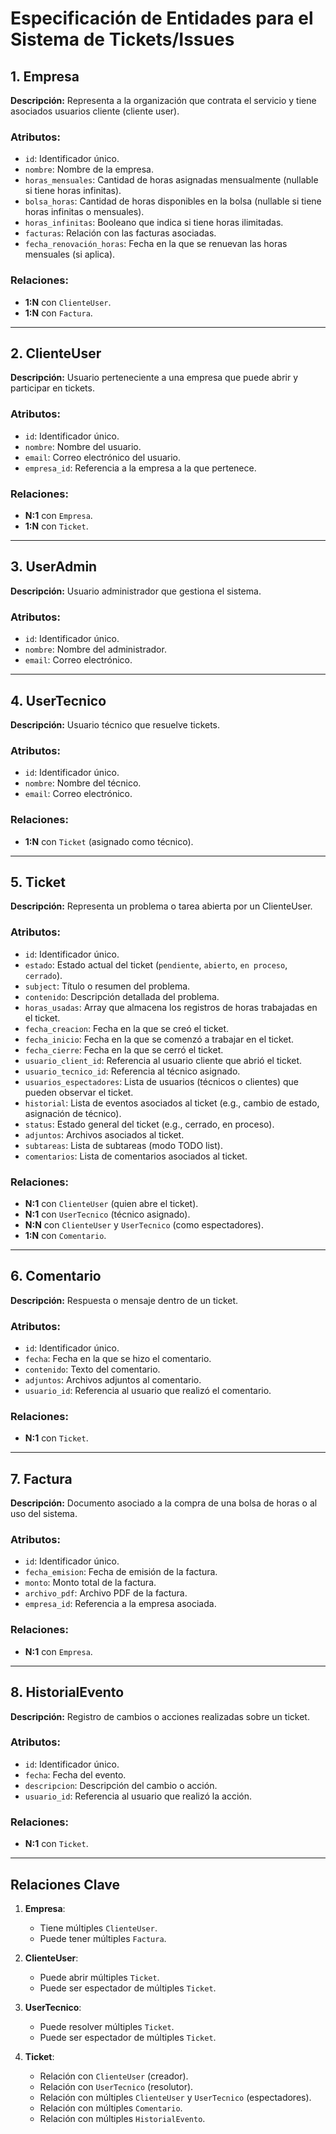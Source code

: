 # **Especificación de Entidades para el Sistema de Tickets/Issues**

## **1. Empresa**
**Descripción:** Representa a la organización que contrata el servicio y tiene asociados usuarios cliente (cliente user).

### **Atributos:**
- `id`: Identificador único.
- `nombre`: Nombre de la empresa.
- `horas_mensuales`: Cantidad de horas asignadas mensualmente (nullable si tiene horas infinitas).
- `bolsa_horas`: Cantidad de horas disponibles en la bolsa (nullable si tiene horas infinitas o mensuales).
- `horas_infinitas`: Booleano que indica si tiene horas ilimitadas.
- `facturas`: Relación con las facturas asociadas.
- `fecha_renovación_horas`: Fecha en la que se renuevan las horas mensuales (si aplica).

### **Relaciones:**
- **1:N** con `ClienteUser`.
- **1:N** con `Factura`.

---

## **2. ClienteUser**
**Descripción:** Usuario perteneciente a una empresa que puede abrir y participar en tickets.

### **Atributos:**
- `id`: Identificador único.
- `nombre`: Nombre del usuario.
- `email`: Correo electrónico del usuario.
- `empresa_id`: Referencia a la empresa a la que pertenece.

### **Relaciones:**
- **N:1** con `Empresa`.
- **1:N** con `Ticket`.

---

## **3. UserAdmin**
**Descripción:** Usuario administrador que gestiona el sistema.

### **Atributos:**
- `id`: Identificador único.
- `nombre`: Nombre del administrador.
- `email`: Correo electrónico.

---

## **4. UserTecnico**
**Descripción:** Usuario técnico que resuelve tickets.

### **Atributos:**
- `id`: Identificador único.
- `nombre`: Nombre del técnico.
- `email`: Correo electrónico.

### **Relaciones:**
- **1:N** con `Ticket` (asignado como técnico).

---

## **5. Ticket**
**Descripción:** Representa un problema o tarea abierta por un ClienteUser.

### **Atributos:**
- `id`: Identificador único.
- `estado`: Estado actual del ticket (`pendiente`, `abierto`, `en proceso`, `cerrado`).
- `subject`: Título o resumen del problema.
- `contenido`: Descripción detallada del problema.
- `horas_usadas`: Array que almacena los registros de horas trabajadas en el ticket.
- `fecha_creacion`: Fecha en la que se creó el ticket.
- `fecha_inicio`: Fecha en la que se comenzó a trabajar en el ticket.
- `fecha_cierre`: Fecha en la que se cerró el ticket.
- `usuario_client_id`: Referencia al usuario cliente que abrió el ticket.
- `usuario_tecnico_id`: Referencia al técnico asignado.
- `usuarios_espectadores`: Lista de usuarios (técnicos o clientes) que pueden observar el ticket.
- `historial`: Lista de eventos asociados al ticket (e.g., cambio de estado, asignación de técnico).
- `status`: Estado general del ticket (e.g., cerrado, en proceso).
- `adjuntos`: Archivos asociados al ticket.
- `subtareas`: Lista de subtareas (modo TODO list).
- `comentarios`: Lista de comentarios asociados al ticket.

### **Relaciones:**
- **N:1** con `ClienteUser` (quien abre el ticket).
- **N:1** con `UserTecnico` (técnico asignado).
- **N:N** con `ClienteUser` y `UserTecnico` (como espectadores).
- **1:N** con `Comentario`.

---

## **6. Comentario**
**Descripción:** Respuesta o mensaje dentro de un ticket.

### **Atributos:**
- `id`: Identificador único.
- `fecha`: Fecha en la que se hizo el comentario.
- `contenido`: Texto del comentario.
- `adjuntos`: Archivos adjuntos al comentario.
- `usuario_id`: Referencia al usuario que realizó el comentario.

### **Relaciones:**
- **N:1** con `Ticket`.

---

## **7. Factura**
**Descripción:** Documento asociado a la compra de una bolsa de horas o al uso del sistema.

### **Atributos:**
- `id`: Identificador único.
- `fecha_emision`: Fecha de emisión de la factura.
- `monto`: Monto total de la factura.
- `archivo_pdf`: Archivo PDF de la factura.
- `empresa_id`: Referencia a la empresa asociada.

### **Relaciones:**
- **N:1** con `Empresa`.

---

## **8. HistorialEvento**
**Descripción:** Registro de cambios o acciones realizadas sobre un ticket.

### **Atributos:**
- `id`: Identificador único.
- `fecha`: Fecha del evento.
- `descripcion`: Descripción del cambio o acción.
- `usuario_id`: Referencia al usuario que realizó la acción.

### **Relaciones:**
- **N:1** con `Ticket`.

---

## **Relaciones Clave**
1. **Empresa**:
   - Tiene múltiples `ClienteUser`.
   - Puede tener múltiples `Factura`.

2. **ClienteUser**:
   - Puede abrir múltiples `Ticket`.
   - Puede ser espectador de múltiples `Ticket`.

3. **UserTecnico**:
   - Puede resolver múltiples `Ticket`.
   - Puede ser espectador de múltiples `Ticket`.

4. **Ticket**:
   - Relación con `ClienteUser` (creador).
   - Relación con `UserTecnico` (resolutor).
   - Relación con múltiples `ClienteUser` y `UserTecnico` (espectadores).
   - Relación con múltiples `Comentario`.
   - Relación con múltiples `HistorialEvento`.
